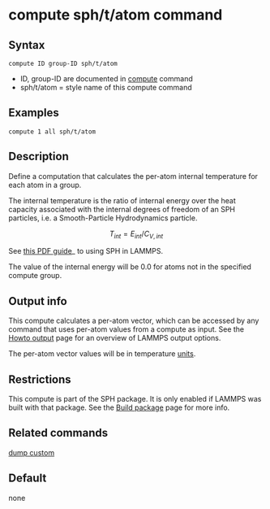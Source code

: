 # compute sph/t/atom command

## Syntax

    compute ID group-ID sph/t/atom

-   ID, group-ID are documented in [compute](compute) command
-   sph/t/atom = style name of this compute command

## Examples

``` LAMMPS
compute 1 all sph/t/atom
```

## Description

Define a computation that calculates the per-atom internal temperature
for each atom in a group.

The internal temperature is the ratio of internal energy over the heat
capacity associated with the internal degrees of freedom of an SPH
particles, i.e. a Smooth-Particle Hydrodynamics particle.

$$T_{int} = E_{int} / C_{V,int}$$

See [this PDF guide](PDF/SPH_LAMMPS_userguide.pdf)\_ to using SPH in
LAMMPS.

The value of the internal energy will be 0.0 for atoms not in the
specified compute group.

## Output info

This compute calculates a per-atom vector, which can be accessed by any
command that uses per-atom values from a compute as input. See the
[Howto output](Howto_output) page for an overview of LAMMPS output
options.

The per-atom vector values will be in temperature [units](units).

## Restrictions

This compute is part of the SPH package. It is only enabled if LAMMPS
was built with that package. See the [Build package](Build_package) page
for more info.

## Related commands

[dump custom](dump)

## Default

none
